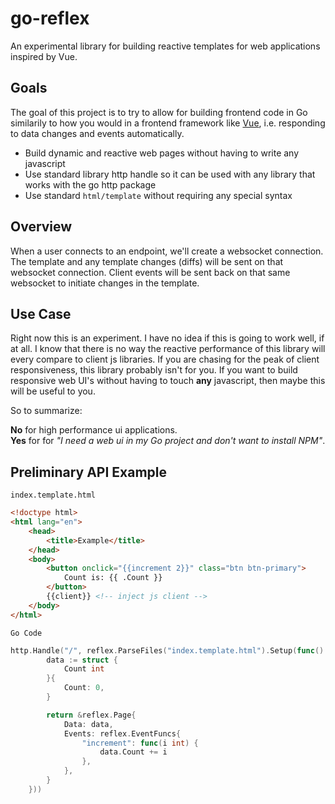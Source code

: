 # go-reflex
An experimental library for building reactive templates for web applications inspired by Vue.

## Goals
The goal of this project is to try to allow for building frontend code in Go similarily to how you would in a frontend
framework like [Vue](https://vuejs.org), i.e. responding to data changes and events automatically.

* Build dynamic and reactive web pages without having to write any javascript
* Use standard library http handle so it can be used with any library that works with the go http package
* Use standard `html/template` without requiring any special syntax

## Overview
When a user connects to an endpoint, we'll create a websocket connection.  The template and any template changes (diffs)
will be sent on that websocket connection.  Client events will be sent back on that same websocket to initiate changes in
the template.  


## Use Case
Right now this is an experiment.  I have no idea if this is going to work well, if at all.  I know that there is no
way the reactive performance of this library will every compare to client js libraries.  If you are chasing for the
peak of client responsiveness, this library probably isn't for you. If you want to build responsive web UI's without
having to touch **any** javascript, then maybe this will be useful to you.  

So to summarize: 

**No** for high performance ui applications.  
**Yes** for for *"I need a web ui in my Go project and don't 
want to install NPM"*.

## Preliminary API Example

`index.template.html`
```html
<!doctype html>
<html lang="en">
    <head>
        <title>Example</title>
    </head>
    <body>
        <button onclick="{{increment 2}}" class="btn btn-primary">
            Count is: {{ .Count }}
        </button>
        {{client}} <!-- inject js client -->
    </body>
</html>
```

`Go Code`
```go
http.Handle("/", reflex.ParseFiles("index.template.html").Setup(func() *reflex.Page {
		data := struct {
			Count int
		}{
			Count: 0,
		}

		return &reflex.Page{
			Data: data,
			Events: reflex.EventFuncs{
				"increment": func(i int) {
					data.Count += i
				},
			},
		}
	}))

```